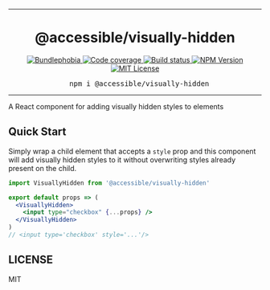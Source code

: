 <hr>
<div align="center">
  <h1 align="center">
    @accessible/visually-hidden
  </h1>
</div>

<p align="center">
  <a href="https://bundlephobia.com/result?p=@accessible/visually-hidden">
    <img alt="Bundlephobia" src="https://img.shields.io/bundlephobia/minzip/@accessible/visually-hidden?style=for-the-badge&labelColor=24292e">
  </a>
  <a aria-label="Code coverage report" href="https://codecov.io/gh/jaredLunde/accessible-visually-hidden">
    <img alt="Code coverage" src="https://img.shields.io/codecov/c/gh/jaredLunde/accessible-visually-hidden?style=for-the-badge&labelColor=24292e">
  </a>
  <a aria-label="Build status" href="https://travis-ci.org/jaredLunde/accessible-visually-hidden">
    <img alt="Build status" src="https://img.shields.io/travis/jaredLunde/accessible-visually-hidden?style=for-the-badge&labelColor=24292e">
  </a>
  <a aria-label="NPM version" href="https://www.npmjs.com/package/@accessible/visually-hidden">
    <img alt="NPM Version" src="https://img.shields.io/npm/v/@accessible/visually-hidden?style=for-the-badge&labelColor=24292e">
  </a>
  <a aria-label="License" href="https://jaredlunde.mit-license.org/">
    <img alt="MIT License" src="https://img.shields.io/npm/l/@accessible/visually-hidden?style=for-the-badge&labelColor=24292e">
  </a>
</p>

<pre align="center">
  npm i @accessible/visually-hidden
</pre>
<hr>

A React component for adding visually hidden styles to elements

## Quick Start

Simply wrap a child element that accepts a `style` prop and this component will add visually hidden
styles to it without overwriting styles already present on the child.

```jsx harmony
import VisuallyHidden from '@accessible/visually-hidden'

export default props => (
  <VisuallyHidden>
    <input type="checkbox" {...props} />
  </VisuallyHidden>
)
// <input type='checkbox' style='...'/>
```

## LICENSE

MIT
